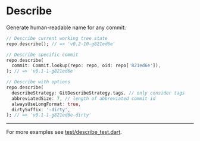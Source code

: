 # Describe

Generate human-readable name for any commit:

```dart
// Describe current working tree state
repo.describe(); // => 'v0.2-10-g821ed6e'

// Describe specific commit
repo.describe(
  commit: Commit.lookup(repo: repo, oid: repo['821ed6e']),
); // => 'v0.1-1-g821ed6e'

// Describe with options
repo.describe(
  describeStrategy: GitDescribeStrategy.tags, // only consider tags
  abbreviatedSize: 7, // length of abbreviated commit id
  alwaysUseLongFormat: true,
  dirtySuffix: '-dirty',
); // => 'v0.1-1-g821ed6e-dirty'
```

---


For more examples see [test/describe_test.dart](../../test/describe_test.dart).
